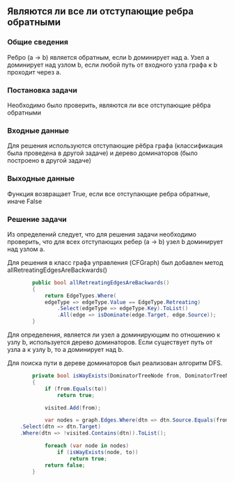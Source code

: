 ## Являются ли все ли отступающие ребра обратными

### Общие сведения

Ребро (a -> b) является обратным, если b доминирует над a.
Узел a доминирует над узлом b, если любой путь от входного узла графа к b проходит через a.

### Постановка задачи
Необходимо было проверить, являются ли все отступающие рёбра обратными

### Входные данные
Для решения используются отступающие рёбра графа (классификация была проведена в другой задаче) и дерево доминаторов (было построено в другой задаче)

### Выходные данные
Функция возвращает True, если все отступающие ребра обратные, иначе False

### Решение задачи
Из определений следует, что для решения задачи необходимо проверить, что для всех отступающих ребер (a -> b) узел b доминирует над узлом a.

Для решения в класс графа управления (CFGraph) был добавлен метод allRetreatingEdgesAreBackwards()
```cs
        public bool allRetreatingEdgesAreBackwards()
        {
            return EdgeTypes.Where(
            edgeType => edgeType.Value == EdgeType.Retreating)
                .Select(edgeType => edgeType.Key).ToList()
                .All(edge => isDominate(edge.Target, edge.Source));
        }
```

Для определения, является ли узел a доминирующим по отношению к узлу b,  используется дерево доминаторов. Если существует путь от узла a к узлу b, то a доминирует над b.

Для поиска пути в дереве доминаторов был реализован алгоритм DFS.

```cs
        private bool isWayExists(DominatorTreeNode from, DominatorTreeNode to)
        {
            if (from.Equals(to))
                return true;

            visited.Add(from);

            var nodes = graph.Edges.Where(dtn => dtn.Source.Equals(from))
    .Select(dtn => dtn.Target)
    .Where(dtn => !visited.Contains(dtn)).ToList();

            foreach (var node in nodes)
                if (isWayExists(node, to))
                    return true;
            return false;
        }
```
